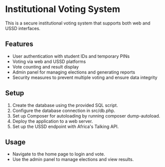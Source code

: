 # Institutional Voting System

This is a secure institutional voting system that supports both web and USSD interfaces.

## Features

- User authentication with student IDs and temporary PINs
- Voting via web and USSD platforms
- Vote counting and result display
- Admin panel for managing elections and generating reports
- Security measures to prevent multiple voting and ensure data integrity

## Setup

1. Create the database using the provided SQL script.
2. Configure the database connection in src/db.php.
3. Set up Composer for autoloading by running composer dump-autoload.
4. Deploy the application to a web server.
5. Set up the USSD endpoint with Africa's Talking API.

## Usage

- Navigate to the home page to login and vote.
- Use the admin panel to manage elections and view results.
